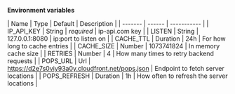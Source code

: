 **Environment variables**

| Name    | Type   | Default | Description |
| ------- | ------ | ----------- |
| IP_API_KEY | String | *required* | ip-api.com key |
| LISTEN | String | 127.0.0.1:8080 | ip:port to listen on |
| CACHE_TTL | Duration | 24h | For how long to cache entries |
| CACHE_SIZE | Number | 1073741824 | In memory cache size |
| RETRIES | Number | 4 | How many times to retry backend requests |
| POPS_URL | Url | https://d2e7s0viy93a0y.cloudfront.net/pops.json | Endpoint to fetch server locations |
| POPS_REFRESH | Duration | 1h | How often to refresh the server locations |

